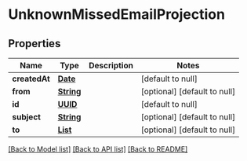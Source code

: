 # UnknownMissedEmailProjection
## Properties

Name | Type | Description | Notes
------------ | ------------- | ------------- | -------------
**createdAt** | [**Date**](DateTime) |  | [default to null]
**from** | [**String**](string) |  | [optional] [default to null]
**id** | [**UUID**](UUID) |  | [default to null]
**subject** | [**String**](string) |  | [optional] [default to null]
**to** | [**List**](string) |  | [optional] [default to null]

[[Back to Model list]](../README#documentation-for-models) [[Back to API list]](../README#documentation-for-api-endpoints) [[Back to README]](../README)

